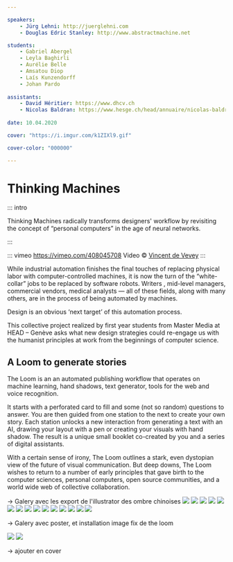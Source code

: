 ```yaml
---

speakers:
    - Jürg Lehni: http://juerglehni.com
    - Douglas Edric Stanley: http://www.abstractmachine.net

students:
    - Gabriel Abergel
    - Leyla Baghirli
    - Aurélie Belle
    - Amsatou Diop
    - Laís Kunzendorff
    - Johan Pardo
    
assistants:
    - David Héritier: https://www.dhcv.ch
    - Nicolas Baldran: https://www.hesge.ch/head/annuaire/nicolas-baldran
    
date: 10.04.2020

cover: "https://i.imgur.com/k1ZIXl9.gif"

cover-color: "000000"

---
```



# Thinking Machines

::: intro

Thinking Machines radically transforms designers' workflow by revisiting the concept of “personal computers” in the age of neural networks.




:::

::: vimeo https://vimeo.com/408045708
Video © [Vincent de Vevey](http://vincentdevevey.com)
:::

While industrial automation finishes the final touches of replacing physical labor with computer-controlled machines, it is now the turn of the “white-collar” jobs to be replaced by software robots. Writers , mid-level managers, commercial vendors, medical analysts  — all of these fields, along with many others, are in the process of being automated by machines. 

Design is an obvious ‘next target’ of this automation process.
 
This collective project realized by first year students from Master Media at HEAD – Genève asks what new design strategies could re-engage us with the humanist principles at work from the beginnings of computer science.
 
 ## A Loom to generate stories  
 
The Loom is an an automated publishing  workflow that operates on machine learning, hand shadows, text generator, tools for the web and voice recognition.  

It starts with a perforated card to fill and some (not so random) questions to answer. You are then guided from one station to the next to create your own story. Each station unlocks a new interaction from generating a text with an AI, drawing your layout with a pen or creating your visuals with hand shadow. The result is a unique small booklet co-created by you and a series of digital assistants.

With a certain sense of irony, The Loom outlines a stark, even dystopian view of the future of visual communication. But deep downs, The Loom wishes to return to a number of early principles that gave birth to the computer sciences, personal computers, open source communities, and a world wide web of collective collaboration.


-> Galery avec les export de l'illustrator des ombre chinoises
![](https://i.imgur.com/5JW0epY.jpg)
![](https://i.imgur.com/ZrjkFzd.jpg)
![](https://i.imgur.com/Dg48H0c.jpg)
![](https://i.imgur.com/Ssq6l4K.jpg)
![](https://i.imgur.com/BOTuZV5.jpg)
![](https://i.imgur.com/eaLqh0I.jpg)
![](https://i.imgur.com/IOH9H68.jpg)
![](https://i.imgur.com/aVuskRx.jpg)
![](https://i.imgur.com/Wy0d4Gn.jpg)
![](https://i.imgur.com/gdpxTIT.jpg)
![](https://i.imgur.com/mXmAFF7.jpg)
![](https://i.imgur.com/9xNiplB.jpg)
![](https://i.imgur.com/15TCZ8v.jpg)
![](https://i.imgur.com/F7lG2lb.jpg)
![](https://i.imgur.com/6F36JXB.jpg)


-> Galery avec poster, et installation image fix de the loom

![](https://i.imgur.com/rxjBHk6.jpg)
![](https://i.imgur.com/9o3olgD.jpg)






-> ajouter en cover
